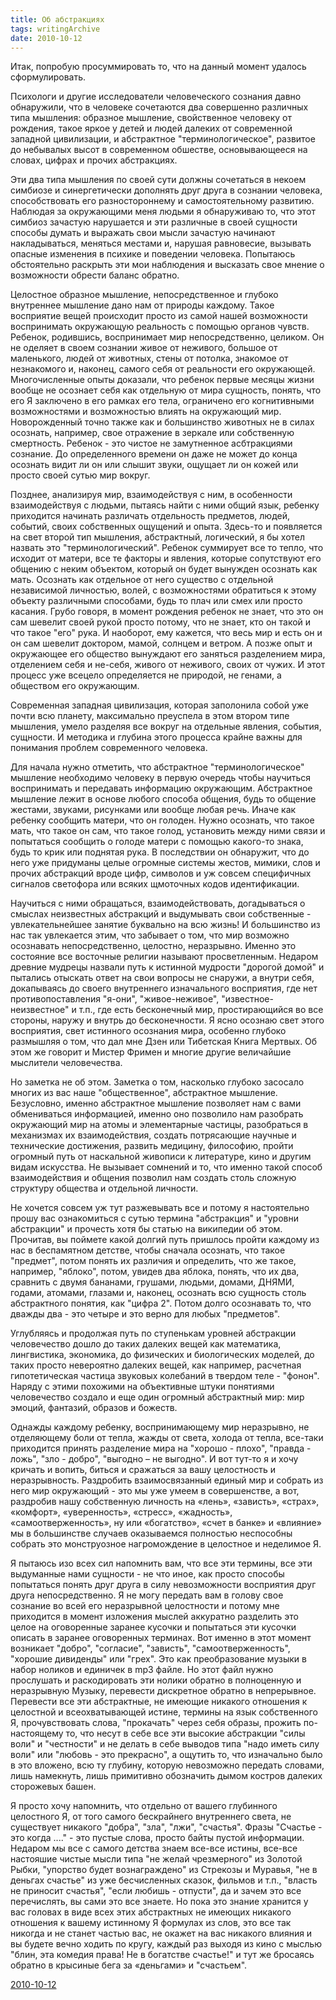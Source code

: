 ```yaml
---
title: Об абстракциях
tags: writingArchive
date: 2010-10-12
---
```


Итак, попробую просуммировать то, что на данный момент удалось сформулировать. 

Психологи и другие исследователи человеческого сознания давно обнаружили, что в человеке сочетаются два совершенно различных типа мышления: образное мышление, свойственное человеку от рождения, такое яркое у детей и людей далеких от современной западной цивилизации, и абстрактное "терминологическое", развитое до небывалых высот в современном обшестве, основывающееся на словах, цифрах и прочих абстракциях. 

Эти два типа мышления по своей сути должны сочетаться в некоем симбиозе и синергетически дополнять друг друга в сознании человека, способствовать его разностороннему и самостоятельному развитию. Наблюдая за окружающими меня людьми я обнаруживаю то, что этот симбиоз зачастую нарушается и эти различные в своей сущности способы думать и выражать свои мысли зачастую начинают накладываться, меняться местами и, нарушая равновесие, вызывать опасные изменения в психике и поведении человека. Попытаюсь обстоятельно раскрыть эти мои наблюдения и высказать свое мнение о возможности обрести баланс обратно. 

Целостное образное мышление, непосредственное и глубоко внутреннее мышление дано нам от природы каждому. Такое восприятие вещей происходит просто из самой нашей возможности воспринимать окружающую реальность с помощью органов чувств. Ребенок, родившись, воспринимает мир непосредственно, целиком. Он не оделяет в своем сознании живое от неживого, большое от маленького, людей от животных, стены от потолка, знакомое от незнакомого и, наконец, самого себя от реальности его окружающей. Многочисленные опыты доказали, что ребенок первые месяцы жизни вообще не осознает себя как отдельную от мира сущность, понять, что его Я заключено в его рамках его тела, ограничено его когнитивными возможностями и возможностью влиять на окружающий мир. Новорожденный точно также как и большинство животных не в силах осознать, например, свое отражение в зеркале или собственную смертность. Ребенок - это чистое не замутненное асбтракциями сознание. До определенного времени он даже не может до конца осознать видит ли он или слышит звуки, ощущает ли он кожей или просто своей сутью мир вокруг. 

Позднее, анализируя мир, взаимодействуя с ним, в особенности взаимодействуя с людьми, пытаясь найти с ними общий язык, ребенку приходится начинать различать отдельность предметов, людей, событий, своих собственных ощущений и опыта. Здесь-то и появляется на свет второй тип мышления, абстрактный, логический, я бы хотел назвать это "терминологический". Ребенок суммирует все то тепло, что исходит от матери, все те факторы и явления, которые сопутствуют его общению с неким объектом, который он будет вынужден осознать как мать. Осознать как отдельное от него существо с отдельной независимой личностью, волей, с возможностями обратиться к этому объекту различными способами, будь то плач или смех или просто касания. Грубо говоря, в момент рождения ребенок не знает, что это он сам шевелит своей рукой просто потому, что не знает, кто он такой и что такое "его" рука. И наоборот, ему кажется, что весь мир и есть он и он сам шевелит доктором, мамой, солнцем и ветром. А позже опыт и окружающее его общество вынуждают его заняться разделением мира, отделением себя и не-себя, живого от неживого, своих от чужих. И этот процесс уже всецело определяется не природой, не генами, а обществом его окружающим. 

Современная западная цивилизация, которая заполонила собой уже почти всю планету, максимально преуспела в этом втором типе мышления, умело разделяя все вокруг на отдельные явления, события, сущности. И методика и глубина этого процесса крайне важны для понимания проблем современного человека. 

Для начала нужно отметить, что абстрактное "терминологическое" мышление необходимо человеку в первую очередь чтобы научиться воспринимать и передавать информацию окружающим. Абстрактное мышление лежит в основе любого способа общения, будь то общение жестами, звуками, рисунками или вообще любая речь. Иначе как ребенку сообщить матери, что он голоден. Нужно осознать, что такое мать, что такое он сам, что такое голод, установить между ними связи и попытаться сообщить о голоде матери с помощью какого-то знака, будь то крик или поднятая рука. В последствии он обнаружит, что до него уже придуманы целые огромные системы жестов, мимики, слов и прочих абстракций вроде цифр, символов и уж совсем специфичных сигналов светофора или всяких щмоточных кодов идентификации. 

Научиться с ними обращаться, взаимодействовать, догадываться о смыслах неизвестных абстракций и выдумывать свои собственные - увлекательнейшее занятие буквально на всю жизнь! И большинство из нас так увлекается этим, что забывает о том, что мир возможно осознавать непосредственно, целостно, неразрывно. Именно это состояние все восточные религии называют просветленным. Недаром древние мудрецы назвали путь к истинной мудрости "дорогой домой" и пытались отыскать ответ на свои вопросы не снаружи, а внутри себя, докапываясь до своего внутреннего изначального восприятия, где нет противопоставления "я-они", "живое-неживое", "известное-неизвестное" и т.п., где есть бесконечный мир, простирающийся во все стороны, наружу и внутрь до бесконечности. Я ясно осознаю свет этого восприятия, свет истинного осознания мира, особенно глубоко размышляя о том, что дал мне Дзен или Тибетская Книга Мертвых. Об этом же говорит и Мистер Фримен и многие другие величайшие мыслители человечества. 

Но заметка не об этом. Заметка о том, насколько глубоко засосало многих из вас наше "общественное", абстрактное мышление. Безусловно, именно абстрактное мышление позволяет нам с вами обмениваться информацией, именно оно позволило нам разобрать окружающий мир на атомы и элементарные частицы, разобраться в механизмах их взаимодействия, создать потрясающие научные и технические достижения, развить медицину, философию, пройти огромный путь от наскальной живописи к литературе, кино и другим видам искусства. Не вызывает сомнений и то, что именно такой способ взаимодействия и общения позволил нам создать столь сложную структуру общества и отдельной личности. 

Не хочется совсем уж тут разжевывать все и потому я настоятельно прошу вас ознакомиться с сутью термина "абстракция" и "уровни абстракции" и прочесть хотя бы статью на википедии об этом. Прочитав, вы поймете какой долгий путь пришлось пройти каждому из нас в беспамятном детстве, чтобы сначала осознать, что такое "предмет", потом понять их различия и определить, что же такое, например, "яблоко", потом, увидев два яблока, понять, что их два, сравнить с двумя бананами, грушами, людьми, домами, ДНЯМИ, годами, атомами, глазами и, наконец, осознать всю сущность столь абстрактного понятия, как "цифра 2". Потом долго осознавать то, что дважды два - это четыре и это верно для любых "предметов". 

Углубляясь и продолжая путь по ступенькам уровней абстракции человечество дошло до таких далеких вещей как математика, лингвистика, экономика, до физических и биологических моделей, до таких просто невероятно далеких вещей, как например, расчетная гипотетическая частица звуковых колебаний в твердом теле - "фонон". Наряду с этими похожими на объективные штуки понятиями человечество создало и еще один огромный абстрактный мир: мир эмоций, фантазий, образов и божеств. 

Однажды каждому ребенку, воспринимающему мир неразрывно, не отделяющему боли от тепла, жажды от света, холода от тепла, все-таки приходится принять разделение мира на "хорошо - плохо", "правда - ложь", "зло - добро", "выгодно – не выгодно". И вот тут-то я и хочу кричать и вопить, биться и сражаться за вашу целостность и неразрывность. Раздробить взаимосвязанный единый мир и собрать из него мир окружающий - это мы уже умеем в совершенстве, а вот, раздробив нашу собственную личность на «лень», «зависть», «страх», «комфорт», «уверенность», «стресс», «жадность», «самоотверженность», ну или «богатство», «счет в банке» и «влияние» мы в большинстве случаев оказываемся полностью неспособны собрать это монструозное нагромождение в целостное и неделимое Я. 

Я пытаюсь изо всех сил напомнить вам, что все эти термины, все эти выдуманные нами сущности - не что иное, как просто способы попытаться понять друг друга в силу невозможности восприятия друг друга непосредственно. Я не могу передать вам в голову свое сознание во всей его неразрывной целостности и потому мне приходится в момент изложения мыслей аккуратно разделить это целое на оговоренные заранее кусочки и попытаться эти кусочки описать в заранее оговоренных терминах. Вот именно в этот момент возникает "добро", "согласие", "зависть", "самоотверженность", "хорошие дивиденды" или "грех". Это как преобразование музыки в набор ноликов и единичек в mp3 файле. Но этот файл нужно прослушать и раскодировать эти нолики обратно в полноценную и неразрывную Музыку, перевести дискретное обратно в непрерывное. Перевести все эти абстрактные, не имеющие никакого отношения к целостной и всеохватывающей истине, термины на язык собственного Я, прочувствовать слова, "прокачать" через себя образы, прожить по-настоящему то, что несут в себе все эти высокие абстракции "силы воли" и "честности" и не делать в себе выводов типа "надо иметь силу воли" или "любовь - это прекрасно", а ощутить то, что изначально было в это вложено, всю ту глубину, которую невозможно передать словами, лишь намекнуть, лишь примитивно обозначить дымом костров далеких сторожевых башен. 


Я просто хочу напомнить, что отдельно от вашего глубинного целостного Я, от того самого бескрайнего внутреннего света, не существует никакого "добра", "зла", "лжи", "счастья". Фразы "Счастье - это когда ...." - это пустые слова, просто байты пустой информации. Недаром мы все с самого детства знаем все-все истины, все-все настояшие чистые мысли типа "не желай чрезмерного" из Золотой Рыбки, "упорство будет вознаграждено" из Стрекозы и Муравья, "не в деньгах счастье" из уже бесчисленных сказок, фильмов и т.п., "власть не приносит счастья", "если любишь - отпусти", да и зачем это все перечислять, вы сами это все знаете. Но пока это знание хранится у вас головах в виде всех этих абстрактных не имеющих никакого отношения к вашему истинному Я формулах из слов, это все так никогда и не станет частью вас, не окажет на вас никакого влияния и вы будете вечно ходить по кругу, каждый раз выходя из кино с мыслью "блин, эта комедия права! Не в богатстве счастье!" и тут же бросаясь обратно в крысиные бега за «деньгами» и "счастьем". 
  

[2010-10-12](https://vk.com/wall129086_4242)